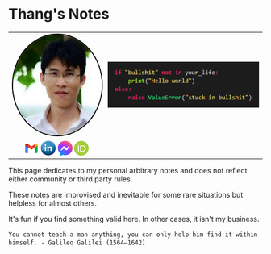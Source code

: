 # Thang's Notes

<!-- add picutres in table-->
<!-- ![](./assets/images/my_picture3x3.jpg) --> 

|     |     |
| :---: | :--- | 
<img src="./assets/images/my_picture3x3.jpg" style="border-radius: 50%; border: 2px solid black;" height="200"/> | ![](./assets/images/hello_world.png)
[![](./assets/images/icon_email.png)](mailto:caothangckt@gmail.com)  [![](./assets/images/icon_linkedin.jpg)](https://www.linkedin.com/in/thang-nguyen-5b458a218)  [![](./assets/images/icon_messenger.png)](https://www.facebook.com/thangckt5)  [![](./assets/images/icon_ORCID.png)](https://orcid.org/0000-0001-9826-5397) |

This page dedicates to my personal arbitrary notes and does not reflect either community or third party rules. 

These notes are improvised and inevitable for some rare situations but helpless for almost others. 

It's fun if you find something valid here. In other cases, it isn't my business.

```tip
You cannot teach a man anything, you can only help him find it within himself. - Galileo Galilei (1564–1642)
```

<!--  
```python
if "bullshit" not in your_life:
    print("Hello world")
else:
    raise Error("stuck in bullshit")
``` 
-->

<!--- #### [My CV](https://thangckt.github.io/cv) -->

<head>
<script async src="https://pagead2.googlesyndication.com/pagead/js/adsbygoogle.js?client=ca-pub-1573099456298501"  crossorigin="anonymous"></script>
</head>


